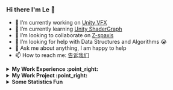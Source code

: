 ### Hi there I'm Le 👋

- 🔭 I’m currently working on [Unity VFX](https://unity.com/visual-effect-graph)
- 🌱 I’m currently learning [Unity ShaderGraph](https://unity.com/shader-graph)
- 👯 I’m looking to collaborate on [Z-spaxis](https://github.com/Z-spaxis)
- 🤔  I’m looking for help with Data Structures and Algorithms 😭
- 💬 Ask me about anything, I am happy to help
- 📫 How to reach me: <a href="mailto:lele748916898@outlook.com?subject=邮件标题&body=邮件内容">告诉我们</a>


<!-- start  My Work Experience -->
<details>
<summary><b> My Work Experience :point_right: </b></summary>
<table>
  <thead>
    <tr>
      <th>Job Name</th>
      <th>Roles & responsibilities</th>
      <th>Duration</th>
    </tr>
  </thead>
  <tbody>
  	<tr>
      <td><b><a href="http://www.z-spaxis.com/">Z-spaxis</a> </b></td>
      <td>C#,Unity  Developmental Engineer</td>
      <td>January 2019 - Present</td>
    </tr>
    
  </tbody>
</table>
</details>
<!-- end  My Work Experience -->






<!-- start  My Work Project -->
<details>
<summary><b> My Work Project :point_right:</b></summary>
<table>
  <thead>
    <tr>
      <th>Project Name</th>
      <th>Skills used</th>
      <th>Description</th>
    </tr>
  </thead>
  <tbody>
    <tr>
      <td><a href='https://github.com/lelehappy666/SpaceshipDemo'>VisualEffectGraph-Samples</a></td>
      <td>C#,ShaderLab,HLSL,GLSL</td>
      <td>In this project you will be able to access sample scenes and effects made with the Visual Effect Graph. You can download snapshots of these samples by using the release tab, or by cloning this repository.

There are also pre-built binaries for Windows and/or macOS available.</td>
    </tr>
    <tr>
      <td><a href='https://github.com/lelehappy666/SpaceshipDemo'>SpaceshipDemo</a></td>
      <td>C#,ShaderLab,HLSL,GLSL</td>
      <td>Spaceship Demo is a AAA Playable First person demo showcasing effects made with Visual Effect Graph and rendered with High Definition Render Pipeline.

DOWNLOAD LATEST RELEASE HERE

For update information, see the Changelog.</td>
    </tr>
    <tr>
      <td><a href="https://github.com/lelehappy666/VfxGraphTestbed">VfxGraphTestbed</a></td>
      <td>HLSL</td>
      <td>This repository is where I try several VFX ideas with Unity Visual Effect Graph (VFX Graph).</td>
    </tr>
    <tr>
      <td><a href='https://github.com/lelehappy666/xNode'>xNode</a></td>
      <td>C#</td>
      <td>Thinking of developing a node-based plugin? Then this is for you. You can download it as an archive and unpack to a new unity project, or connect it as git submodule.

xNode is super userfriendly, intuitive and will help you reap the benefits of node graphs in no time. With a minimal footprint, it is ideal as a base for custom state machines, dialogue systems, decision makers etc.
</td>
    </tr>
    <tr>
      <td><a href='https://github.com/lelehappy666/xLua'>xLua</a></td>
      <td>C,HTML,Lua,C#,C++</td>
      <td>xLua为Unity、 .Net、 Mono等C#环境增加Lua脚本编程的能力，借助xLua，这些Lua代码可以方便的和C#相互调用</td>
    </tr>
    <tr>
      <td><a href="https://github.com/lelehappy666/Smrvfx">Smrvfx</a></td>
      <td>C#</td>
      <td>Smrvfx is a Unity sample project that shows how to use an animated skinned mesh as a particle source in a visual effect graph.</td>
    </tr>
    <tr>
      <td><a href='https://github.com/lelehappy666/odin-serializer'>Odin-serializer</a></td>
      <td>C#</td>
      <td>为 Unity 构建的快速、健壮、强大且可扩展的 .NET 序列化程序
OdinSerializer 是为Odin构建和使用的自定义序列化程序的开源版本 - Inspector & Serializer</td>
    </tr>
  </tbody>
</table>
</details>
<!-- end  My Work Project -->











<!-- start statics fun section -->
<details>
<summary><b> Some Statistics Fun</b></summary>
<div align="center">
<img src='https://github-readme-stats.vercel.app/api?username=lelehappy666&show_icons=true&theme=tokyonight&count_private=true&line_height=40'  align="left" />
<img src='https://github-readme-stats.vercel.app/api/top-langs/?username=lelehappy666&theme=tokyonight&hide_langs_below=4' />

[![trophy](https://github-profile-trophy.vercel.app/?username=lelehappy666&theme=onedark&row=1&column=7)](https://github.com/ryo-ma/github-profile-trophy)

![](https://github-readme-streak-stats.herokuapp.com/?user=lelehappy666&theme=dark)

<img src="https://activity-graph.herokuapp.com/graph?username=lelehappy666&theme=react-dark&bg_color=20232a&hide_border=true" width="100%">

</div>
</details>
<!-- end statics fun section -->